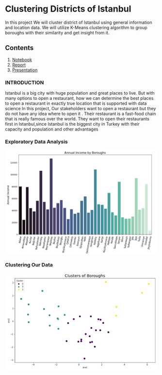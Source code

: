 
# Clustering Districts of Istanbul

In this project We will cluster district of Istanbul using general information and location data.
We will utilize K-Means clustering algorithm to group boroughs with their similarity and get insight from it.



## Contents
1. [Notebook](https://github.com/ugursavci/Clustering-Districts-of-Istanbul/blob/main/Clustering%20of%20Districts.ipynb)
2. [Report](https://github.com/ugursavci/Clustering-Districts-of-Istanbul/blob/main/Report.pdf)
3. [Presentation](https://github.com/ugursavci/Clustering-Districts-of-Istanbul/blob/main/Presentation.pdf)

### INTRODUCTION

 Istanbul is a big city with huge population and great places to live. But with many options to open a 
restaurant, how we can determine the best places to open a restaurant in exactly true location that is 
supported with data science
In this project, Our stakeholders want to open a restaurant but they do not have any idea where to
open it . Their restaurant is a fast-food chain that is really famous over the world. They want to open
their restaurants first in Istanbul,since Istanbul is the biggest city in Turkey with their capacity and
population and other advantages

### Exploratory Data Analysis

![image1](https://github.com/ugursavci/Clustering-Districts-of-Istanbul/blob/main/images/1.png)

### Clustering Our Data

![image2](https://github.com/ugursavci/Clustering-Districts-of-Istanbul/blob/main/images/2.png)
